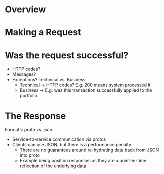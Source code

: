 # Overview

# Making a Request

# Was the request successful?

* HTTP codes?
* Messages?
* Exceptions? Technical vs. Business
  * Technical -> HTTP codes? E.g. 200 means system processed it
  * Business -> E.g. was this transaction successfully applied to the portfolio
  
# The Response

Formats: proto vs. json

* Service-to-service communication via protos
* Clients can use JSON, but there is a performance penalty
  * There are no guarantees around re-hydrating data back from JSON into proto
  * Example being position responses as they are a point-in-time reflection of the underlying data